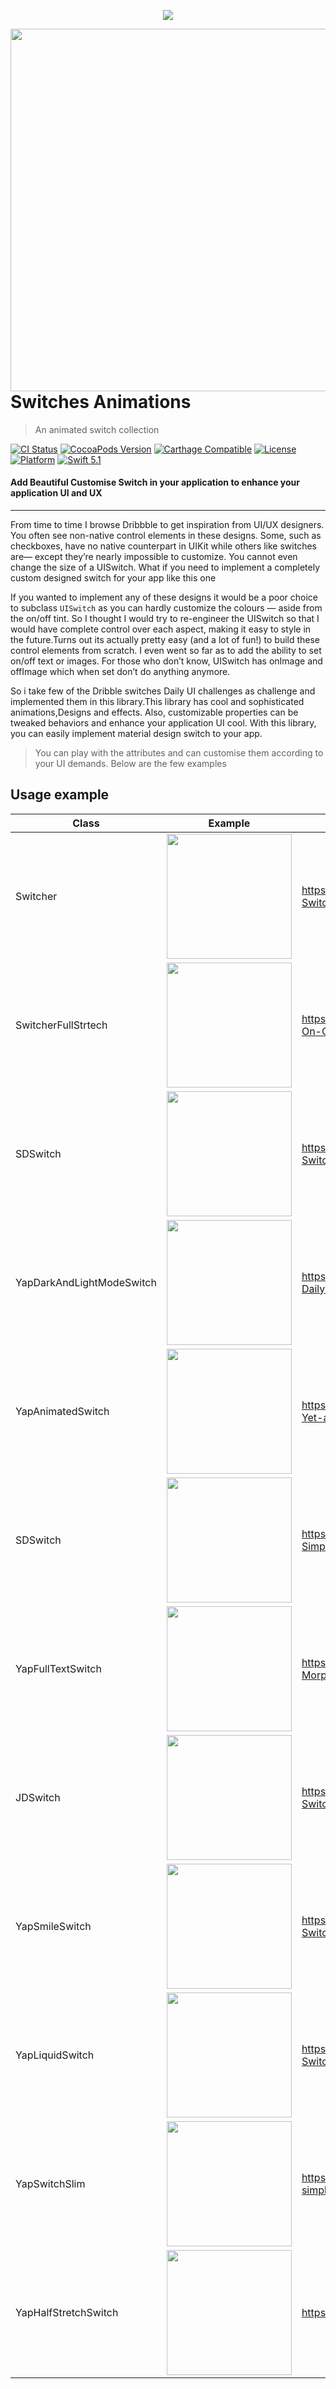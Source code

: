 <p align="center">
<img src="https://github.com/jwd-ali/Switches/blob/master/SwitchesDemo/Resources/Assets.xcassets/switch-animation-post.imageset/switch-animation-post.jpg">
  </p>
<img align="right" src="https://github.com/jwd-ali/Switches/blob/master/images/Screen%20Recording%202020-08-31%20at%203.39.54%20PM.gif"  height = "580"/>

# Switches Animations
> An animated switch collection


[![CI Status](https://travis-ci.org/jwd-ali/RingPieChart.svg)](https://travis-ci.org/jwd-ali/RingPieChart)
[![CocoaPods Version](https://img.shields.io/cocoapods/v/RingPieChart.svg?style=flat)](https://cocoapods.org/pods/RingPieChart)
[![Carthage Compatible](https://img.shields.io/badge/Carthage-compatible-0473B3.svg?style=flat)](https://github.com/Carthage/Carthage)
[![License](https://img.shields.io/cocoapods/l/RingPieChart.svg?style=flat)](https://cocoapods.org/pods/RingPieChart)
[![Platform](https://img.shields.io/cocoapods/p/RingPieChart.svg?style=flat)](https://cocoapods.org/pods/RingPieChart)
[![Swift 5.1](https://img.shields.io/badge/swift-5.1-orange)](https://swift.org)

<p><h4>Add Beautiful Customise Switch in your application to enhance your application UI and UX</h4></p>

___


<p>
From time to time I browse Dribbble to get inspiration from UI/UX designers. You often see non-native control elements in these designs. Some, such as checkboxes, have no native counterpart in UIKit while others like switches are— except they’re nearly impossible to customize. You cannot even change the size of a UISwitch. What if you need to implement a completely custom designed switch for your app like this one


If you wanted to implement any of these designs it would be a poor choice to subclass `UISwitch` as you can hardly customize the colours — aside from the on/off tint.
So I thought I would try to re-engineer the UISwitch so that I would have complete control over each aspect, making it easy to style in the future.Turns out its actually pretty easy (and a lot of fun!) to build these control elements from scratch. I even went so far as to add the ability to set on/off text or images. For those who don’t know, UISwitch has onImage and offImage which when set don’t do anything anymore.

So i take few of the Dribble switches Daily UI challenges as challenge and implemented them in this library.This library has cool and sophisticated animations,Designs and effects. Also, customizable properties can be tweaked behaviors and enhance your application UI cool. With this library, you can easily implement material design switch to your app.
</p>

> You can play with the attributes and can customise them according to your UI demands. Below are the few examples
## Usage example

|Class|Example|UI Challenge|
|---|---|---|
|Switcher|<img src="https://static.dribbble.com/users/108183/screenshots/4148855/switcher_xxxiii_by_volorf_.gif" style="height:200;width:auto">|https://dribbble.com/shots/4148855-Switcher-XXXIII|  
|SwitcherFullStrtech|<img src="https://static.dribbble.com/users/108183/screenshots/3844909/switcher_on_off.gif" style="height:200;width:auto">|https://dribbble.com/shots/3844909-On-Off|  
|SDSwitch|<img src="https://static.dribbble.com/users/106600/screenshots/3545882/bankin-switch-servercall_2x.gif" style="height:200;width:auto">|https://dribbble.com/shots/3545882-Switch-with-server-calls|  
|YapDarkAndLightModeSwitch |<img src="https://static.dribbble.com/users/301508/screenshots/2484722/daily_ui_day_15_on_off_switch.gif" style="height:200;width:auto">|https://dribbble.com/shots/2484722-Daily-Ui-Day-15-On-Off-Switch|  
|YapAnimatedSwitch|<img src="https://static.dribbble.com/users/45534/screenshots/2309834/5.gif" style="height:200;width:auto">|https://dribbble.com/shots/2309834-Yet-another-toggle-animation|  
|SDSwitch |<img src="https://static.dribbble.com/users/2494961/screenshots/5192899/toggle-1.gif" style="height:200;width:auto">|https://dribbble.com/shots/5192899-Simple-toggle| 
|YapFullTextSwitch |<img src="https://static.dribbble.com/users/26878/screenshots/2330566/switchblue.gif" style="height:200;width:auto">|https://dribbble.com/shots/2330566-Morph-Switch| 
|JDSwitch |<img src="https://static.dribbble.com/users/108183/screenshots/2346044/switch.gif" style="height:200;width:auto">|https://dribbble.com/shots/2346044-Switch-on-off| 
|YapSmileSwitch |<img src="https://static.dribbble.com/users/108183/screenshots/2011284/switcher-ll.gif" style="height:200;width:auto">|https://dribbble.com/shots/2011284-Switcher-ll| 
|YapLiquidSwitch |<img src="https://static.dribbble.com/users/108183/screenshots/2028065/switcher-lll.gif" style="height:200;width:auto">|https://dribbble.com/shots/2028065-Switcher-lll| 
|YapSwitchSlim |<img src="https://static.dribbble.com/users/153131/screenshots/2158763/toggle.gif" style="height:200;width:auto">|https://dribbble.com/shots/2158763-simple-toggle| 
|YapHalfStretchSwitch |<img src="https://github.com/jwd-ali/Switch-Animations/blob/master/images/ezgif.com-video-to-gif-23.gif" style="height:200;width:auto">|https://gfycat.com/likelyzigzagbluewhale| 


